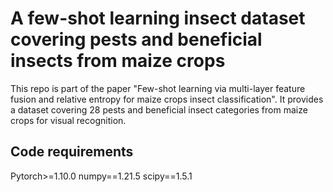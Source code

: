 # A few-shot learning insect dataset covering pests and beneficial insects from maize crops
This repo is part of the paper "Few-shot learning via multi-layer feature fusion and relative entropy for maize crops insect classification". It provides a dataset covering 28 pests and beneficial insect categories from maize crops for visual recognition.

## Code requirements
Pytorch>=1.10.0
numpy==1.21.5
scipy==1.5.1
